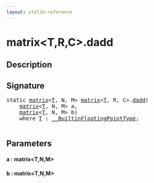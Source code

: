 ```yaml
---
layout: stdlib-reference
---
```


# matrix\<T,R,C\>\.dadd

## Description





## Signature 

<pre>
<span class='code_keyword'>static</span> <a href="/stdlib-reference/types/matrix/index" class="code_type">matrix</a>&lt;<a href="/stdlib-reference/types/matrix/T">T</a>, N, M&gt; <a href="/stdlib-reference/types/matrix/index" class="code_type">matrix</a>&lt;<a href="/stdlib-reference/types/matrix/T">T</a>, R, C&gt;.<a href="/stdlib-reference/types/matrix/dadd">dadd</a>(
    <a href="/stdlib-reference/types/matrix/index" class="code_type">matrix</a>&lt;<a href="/stdlib-reference/types/matrix/T">T</a>, N, M&gt; <span class='code_param'>a</span>,
    <a href="/stdlib-reference/types/matrix/index" class="code_type">matrix</a>&lt;<a href="/stdlib-reference/types/matrix/T">T</a>, N, M&gt; <span class='code_param'>b</span>)
    <span class='code_keyword'>where</span> <a href="/stdlib-reference/types/matrix/T">T</a> : <a href="/stdlib-reference/interfaces/BuiltinFloatingPointType/index" class="code_type">__BuiltinFloatingPointType</a>;

</pre>

## Parameters

#### a : matrix\<T,N,M\>
#### b : matrix\<T,N,M\>

